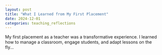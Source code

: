 ```yaml
---
layout: post
title: "What I Learned from My First Placement"
date: 2024-12-01
categories: teaching_reflections
---
```


My first placement as a teacher was a transformative experience. I learned how to manage a classroom, engage students, and adapt lessons on the fly...
